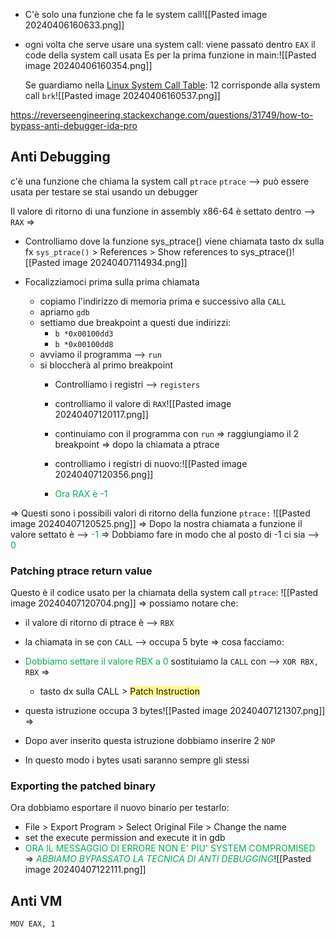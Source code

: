 - C'è solo una funzione che fa le system call![[Pasted image 20240406160633.png]]
- ogni volta che serve usare una system call:
  viene passato dentro `EAX` il code della system call usata
	Es per la prima funzione in main:![[Pasted image 20240406160354.png]]

	Se guardiamo nella  [Linux System Call Table](https://chromium.googlesource.com/chromiumos/docs/+/master/constants/syscalls.md#linux-system-call-table):
	12 corrisponde alla system call `brk`![[Pasted image 20240406160537.png]]


https://reverseengineering.stackexchange.com/questions/31749/how-to-bypass-anti-debugger-ida-pro


## Anti Debugging
c'è una funzione che chiama la system call `ptrace`
`ptrace` -->   può essere usata per testare se stai usando un debugger

Il valore di ritorno di una funzione in assembly x86-64 è settato dentro -->  `RAX`
=>
- Controlliamo dove la funzione sys_ptrace() viene chiamata
  tasto dx sulla fx `sys_ptrace()` > References > Show references to sys_ptrace()![[Pasted image 20240407114934.png]]

- Focalizziamoci prima sulla prima chiamata
	- copiamo l'indirizzo di memoria prima e successivo alla `CALL`
	- apriamo `gdb`
	- settiamo due breakpoint a questi due indirizzi:
		- `b *0x00100dd3`
		- `b *0x00100dd8` 
	- avviamo il programma -->  `run`
	- si bloccherà al primo breakpoint
		- Controlliamo i registri -->  `registers`
		- controlliamo il valore di `RAX`![[Pasted image 20240407120117.png]]
		- continuiamo con il programma con `run`      =>  raggiungiamo il 2 breakpoint
		  =>
		  dopo la chiamata a ptrace
		- controlliamo i registri di nuovo:![[Pasted image 20240407120356.png]]
		  
		- <span style="color:#00b050">Ora RAX è -1</span>

=>
Questi sono i possibili valori di ritorno della funzione `ptrace:`
![[Pasted image 20240407120525.png]]
=>
Dopo la nostra chiamata a funzione il valore settato è -->  <span style="color:#00b050">-1</span> 
=>
Dobbiamo fare in modo che al posto di -1 ci sia -->  <span style="color:#00b050">0</span>

### Patching ptrace return value
Questo è il codice usato per la chiamata della system call `ptrace`:
![[Pasted image 20240407120704.png]]
=>
possiamo notare che:
- il valore di ritorno di ptrace è -->  `RBX`  
- la chiamata in se con `CALL` -->  occupa 5 byte
=>
cosa facciamo:
- <span style="color:#00b050">Dobbiamo settare il valore RBX a 0</span>
  sostituiamo la `CALL` con -->  `XOR RBX, RBX`
  =>
	- tasto dx sulla CALL > <span style="background:#fff88f">Patch Instruction</span> 
- questa istruzione occupa 3 bytes![[Pasted image 20240407121307.png]]
  =>
- Dopo aver inserito questa istruzione dobbiamo inserire 2 `NOP`

- In questo modo i bytes usati saranno sempre gli stessi

### Exporting the patched binary
Ora dobbiamo esportare il nuovo binario per testarlo:
- File > Export Program > Select Original File > Change the name
- set the execute permission and execute it in gdb
- <span style="color:#00b050">ORA IL MESSAGGIO DI ERRORE NON E' PIU' SYSTEM COMPROMISED</span>
  =>
  _<span style="color:#00b050">ABBIAMO BYPASSATO LA TECNICA DI ANTI DEBUGGING</span>_![[Pasted image 20240407122111.png]]

## Anti VM

`MOV EAX, 1`